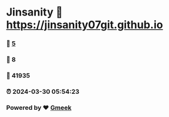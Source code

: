 # Jinsanity :link: https://jinsanity07git.github.io 
### :page_facing_up: [5](https://jinsanity07git.github.io/tag.html) 
### :speech_balloon: 8 
### :hibiscus: 41935 
### :alarm_clock: 2024-03-30 05:54:23 
### Powered by :heart: [Gmeek](https://github.com/Meekdai/Gmeek)
